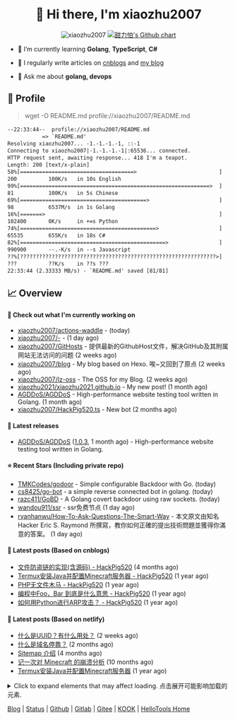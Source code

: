 <h1 align="center"> 👋 Hi there, I'm xiaozhu2007</h1>
<p align="center">
  <img src="https://gpvc.arturio.dev/xiaozhu2007" alt="xiaozhu2007" />
  <a href="https://github.com/xiaozhu2007">
    <img src="https://ghchart.rshah.org/xiaozhu2007" alt="甜力怕's Github chart" />
  </a>
</p>

- 🌱 I’m currently learning **Golang**, **TypeScript**, **C#**

- 📝 I regularly write articles on [cnblogs](https://www.cnblogs.com/xiaozhu2020/) and [my blog](https://xiaozhu2007.netlify.app/)

- 💬 Ask me about **golang, devops**

## 📄 Profile

> wget -O README.md profile://xiaozhu2007/README.md
```
--22:33:44--  profile://xiaozhu2007/README.md
           => `README.md'
Resolving xiaozhu2007... -1.-1.-1.-1, ::-1
Connecting to xiaozhu2007|-1.-1.-1.-1|:65536... connected.
HTTP request sent, awaiting response... 418 I'm a teapot.
Length: 200 [text/x-plain]
58%[====================================>                          ] 200          100K/s   in 10s English
99%[============================================================>  ] 81           100K/s   in 5s Chinese
69%[========================================>                      ] 98           6537M/s  in 1s Golang
16%[=======>                                                       ] 102400       0K/s     in +∞s Python
74%[===========================================>                   ] 65535        655K/s   in 18s C#
82%[==============================================>                ] 990900       --.-K/s  in --s Javascript
??%[??????????????????????????????????????????????????????????????>] ???          ??K/s    in ??s ???
22:33:44 (2.33333 MB/s) - `README.md' saved [81/81]
```

## 📈 Overview

#### 👷 Check out what I'm currently working on

- [xiaozhu2007/actions-waddle](https://github.com/xiaozhu2007/actions-waddle) -  (today)
- [xiaozhu2007/-](https://github.com/xiaozhu2007/-) -  (1 day ago)
- [xiaozhu2007/GitHosts](https://github.com/xiaozhu2007/GitHosts) - 提供最新的GithubHost文件，解决GitHub及其附属网站无法访问的问题 (2 weeks ago)
- [xiaozhu2007/blog](https://github.com/xiaozhu2007/blog) - My blog based on Hexo. 唉~又回到了原点 (2 weeks ago)
- [xiaozhu2007/lz-oss](https://github.com/xiaozhu2007/lz-oss) - The OSS for my Blog. (2 weeks ago)
- [xiaozhu2021/xiaozhu2021.github.io](https://github.com/xiaozhu2021/xiaozhu2021.github.io) - My new post! (1 month ago)
- [AGDDoS/AGDDoS](https://github.com/AGDDoS/AGDDoS) - High-performance website testing tool written in Golang. (1 month ago)
- [xiaozhu2007/HackPig520.ts](https://github.com/xiaozhu2007/HackPig520.ts) - New bot (2 months ago)

#### 🔭 Latest releases

- [AGDDoS/AGDDoS](https://github.com/AGDDoS/AGDDoS) ([1.0.3](https://github.com/AGDDoS/AGDDoS/releases/tag/1.0.3), 1 month ago) - High-performance website testing tool written in Golang.

#### ⭐ Recent Stars (Including **private** repo)

- [TMKCodes/godoor](https://github.com/TMKCodes/godoor) - Simple configurable Backdoor with Go.  (today)
- [cs8425/go-bot](https://github.com/cs8425/go-bot) - a simple reverse connected bot in golang. (today)
- [razc411/GoBD](https://github.com/razc411/GoBD) - A Golang covert backdoor using raw sockets. (today)
- [wandou911/ssr](https://github.com/wandou911/ssr) - ssr免费节点 (1 day ago)
- [ryanhanwu/How-To-Ask-Questions-The-Smart-Way](https://github.com/ryanhanwu/How-To-Ask-Questions-The-Smart-Way) - 本文原文由知名 Hacker Eric S. Raymond 所撰寫，教你如何正確的提出技術問題並獲得你滿意的答案。 (1 day ago)

#### 📰 Latest posts (Based on cnblogs)
- [文件防盗链的实现(含源码) - HackPig520](https://www.cnblogs.com/xiaozhu2020/p/16368726.html) (4 months ago)
- [Termux安装Java并配置Minecraft服务器 - HackPig520](https://www.cnblogs.com/xiaozhu2020/p/termux-java-and-minecraft_server.html) (1 year ago)
- [PHP无文件木马 - HackPig520](https://www.cnblogs.com/xiaozhu2020/p/php-nofile_webshell-1.html) (1 year ago)
- [编程中Foo，Bar 到底是什么意思 - HackPig520](https://www.cnblogs.com/xiaozhu2020/p/what-is-foobar.html) (1 year ago)
- [如何用Python进行ARP攻击？ - HackPig520](https://www.cnblogs.com/xiaozhu2020/p/python-arp.html) (1 year ago)

#### 📰 Latest posts (Based on netlify)
- [什么是UUID？有什么用处？](https://xiaozhu2007.netlify.app/posts/UUID.html) (2 weeks ago)
- [什么是域名停靠？](https://xiaozhu2007.netlify.app/posts/about-parking.html) (2 months ago)
- [Sitemap 介绍](https://xiaozhu2007.netlify.app/posts/Sitemap%E4%BB%8B%E7%BB%8D.html) (4 months ago)
- [记一次对 Minecraft 的崩溃分析](https://xiaozhu2007.netlify.app/posts/Minecraft%E5%B4%A9%E6%BA%83%E6%8A%A5%E5%91%8A.html) (10 months ago)
- [Termux安装Java并配置Minecraft服务器](https://xiaozhu2007.netlify.app/posts/Termux%E9%85%8D%E7%BD%AEMinecraft%E6%9C%8D%E5%8A%A1%E5%99%A8.html) (1 year ago)


<details>
  <summary>Click to expand elements that may affect loading. 点击展开可能影响加载的元素.</summary>

[![甜力怕's GitHub stats](https://github-readme-stats.vercel.app/api?username=xiaozhu2007&repo=hexo&locale=cn&count_private=true)](https://xiaozhu2007.github.io/)
[![Top Langs](https://github-readme-stats.vercel.app/api/top-langs/?username=xiaozhu2007)](https://github.com/xiaozhu2007)

#### 📫 Find me here
[![](https://img.shields.io/badge/-Blog-4fc08d?style=flat-square&logo=vue.js&logoColor=white)](https://www.cnblogs.com/xiaozhu2020/)
[![](https://img.shields.io/badge/-Email-D14836?style=flat-square&logo=gmail&logoColor=white)](mailto:lz19986912007@163.com)
[![](https://img.shields.io/badge/QQ-faaf08?style=flat-square&logo=tencent-qq&logoColor=000000)](http://wpa.qq.com/msgrd?v=3&uin=3356136957&site=qq&menu=yes)
![](https://img.shields.io/badge/HackPig520-C160?style=flat-square&logo=wechat&logoColor=white)

#### 🛠 Platform & Tools
[![](https://img.shields.io/badge/Windows-10-2376bc?style=flat-square&logo=windows&logoColor=ffffff)](https://www.microsoft.com/windows/get-windows-10) [![](https://img.shields.io/badge/IDE-Visual%20Studio%20Code-blue?style=flat-square&logo=visual-studio-code&logoColor=ffffff)](https://code.visualstudio.com/)
[![](https://img.shields.io/badge/-HTML5-E34F26?style=flat-square&logo=html5&logoColor=white)](https://html.spec.whatwg.org/)
[![](https://img.shields.io/badge/-JavaScript-f7e018?style=flat-square&logo=javascript&logoColor=white)](https://www.ecma-international.org/)
[![](https://img.shields.io/badge/-TypeScript-3178c6?style=flat-square&logo=typescript&logoColor=white)](https://www.typescriptlang.org/)
[![](https://img.shields.io/badge/-Git-f05032?style=flat-square&logo=git&logoColor=white)](https://git-scm.com/)
[![](https://img.shields.io/badge/-Vue.js-4fc08d?style=flat-square&logo=vue.js&logoColor=ffffff)](https://vuejs.org/)
[![](https://img.shields.io/badge/-Node.js-43853d?style=flat-square&logo=node.js&logoColor=ffffff)](https://nodejs.org/)
[![](https://img.shields.io/badge/-Nuxt.js-00C58E?style=flat-square&logo=nuxt.js&logoColor=white)](https://nuxtjs.org/)

#### :heart: **Github Metrics**
<img src="/github-metrics.svg" alt="Metrics" width="100%">

#### :star: Pinned Repo(s)

[![Pinned_GitHosts](https://github-readme-stats.vercel.app/api/pin/?username=xiaozhu2007&repo=GitHosts&show_owner=true)](https://github.com/xiaozhu2007/GitHosts)
[![Pinned_X-Status](https://github-readme-stats.vercel.app/api/pin/?username=xiaozhu2007&repo=X-Status&show_owner=true)](https://github.com/xiaozhu2007/X-Status)
[![javascript-tennis](https://github-readme-stats.vercel.app/api/pin/?username=xiaozhu2021&repo=javascript-tetris&show_owner=true)](https://github.com/xiaozhu2021/javascript-tetris)
[![javascript-pong](https://github-readme-stats.vercel.app/api/pin/?username=xiaozhu2021&repo=javascript-pong&show_owner=true)](https://github.com/xiaozhu2021/javascript-pong)

</details>

[Blog](https://xiaozhu2007.netlify.app/) | [Status](https://hellotools.statuspage.io/) | [Github](https://github.com/xiaozhu2007) | [Gitlab](https://gitlab.com/xiaozhu2007) | [Gitee](https://gitee.com/xiaozhu2007) | [KOOK](https://kook.top/) | [HelloTools Home](https://hellotools.netlify.app/)

